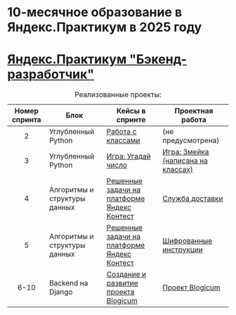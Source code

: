 # 10-месячное образование в Яндекс.Практикум в 2025 году
<!DOCTYPE html>
<html>
  <head>
    <meta charset="utf-8" />
  </head>
  <body>
    <h1>
      <a href="https://practicum.yandex.ru/backend-developer/" target="_blank"
        >Яндекс.Практикум "Бэкенд-разработчик"</a
      >
    </h1>
    <table>
      <caption>
        Реализованные проекты:
      </caption>
      <thead>
        <tr>
          <th>Номер спринта</th>
          <th>Блок</th>
          <th>Кейсы в спринте</th>
          <th>Проектная работа</th>
        </tr>
      </thead>
      <tbody>
        <tr>
          <td align='center'>2</td>
          <td>Углубленный Python</td>
          <td>
            <a href="https://github.com/DMITRII-RUS/yandex_second_sprint" target="_blank"
              >Работа с классами</a>
          </td>
          <td>
            <a>(не предусмотрена)</a>
          </td>
        </tr>
        <tr>
          <td align='center'>3</td>
          <td>Углубленный Python</td>
          <td>
            <a href="https://github.com/DMITRII-RUS/guess_number" target="_blank"
              >Игра: Угадай число</a>
          </td>
          <td>
            <a href="https://github.com/DMITRII-RUS/the_snake" target="_blank"
              >Игра: Змейка (написана на классах)</a>
          </td>
        </tr>
        <tr>
          <td align='center'>4</td>
          <td>Алгоритмы и структуры данных</td>
          <td>
            <a href="https://github.com/DMITRII-RUS/yandex-contest" target="_blank"
              >Решенные задачи на платформе Яндекс Контест</a>
          </td>
          <td>
            <a href="https://github.com/DMITRII-RUS/delivery" target="_blank">Служба доставки</a>
          </td>
        </tr>
        <tr>
          <td align='center'>5</td>
          <td>Алгоритмы и структуры данных</td>
          <td>
            <a href="https://github.com/DMITRII-RUS/yandex-contest" target="_blank"
              >Решенные задачи на платформе Яндекс Контест</a>
          </td>
          <td>
            <a href="https://github.com/DMITRII-RUS/decoding" target="_blank">Шифрованные инструкции</a>
          </td>
        </tr>
        <td align='center'>6-10</td>
          <td>Backend на Django</td>
          <td>
            <a href="https://github.com/DMITRII-RUS/django-sprint4" target="_blank"
              >Создание и развитие проекта Blogicum</a>
          </td>
          <td>
            <a href="https://github.com/DMITRII-RUS/django-sprint4" target="_blank">Проект Blogicum</a>
          </td>
        </tr>
      </tbody>
    </table>
  </body>
</html>
